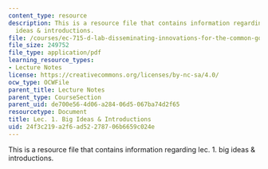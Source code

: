 ```yaml
---
content_type: resource
description: This is a resource file that contains information regarding lec. 1. big
  ideas & introductions.
file: /courses/ec-715-d-lab-disseminating-innovations-for-the-common-good-spring-2007/24f3c219a2f6ad52278706b6659c024e_MITEC_715S07_lec1.pdf
file_size: 249752
file_type: application/pdf
learning_resource_types:
- Lecture Notes
license: https://creativecommons.org/licenses/by-nc-sa/4.0/
ocw_type: OCWFile
parent_title: Lecture Notes
parent_type: CourseSection
parent_uid: de700e56-4d06-a284-06d5-067ba74d2f65
resourcetype: Document
title: Lec. 1. Big Ideas & Introductions
uid: 24f3c219-a2f6-ad52-2787-06b6659c024e
---
```

This is a resource file that contains information regarding lec. 1. big ideas & introductions.